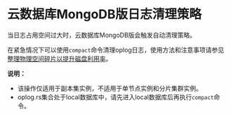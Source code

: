 # 云数据库MongoDB版日志清理策略

当日志占用空间过大时，云数据库MongoDB版会触发自动清理策略。

在紧急情况下可以使用`compact`命令清理oplog日志，使用方法和注意事项请参见[整理物理空间碎片以提升磁盘利用率](/cn.zh-CN/最佳实践/性能/整理物理空间碎片以提升磁盘利用率.md)。

**说明：**

-   该操作仅适用于副本集实例，不适用于单节点实例和分片集群实例。
-   oplog.rs集合处于local数据库中，请先进入local数据库后再执行`compact`命令。

